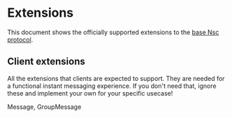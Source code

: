 # Extensions
This document shows the officially supported extensions to the [base Nsc protocol](protocol.md).

## Client extensions
All the extensions that clients are expected to support. They are needed for 
a functional instant messaging experience. If you don't need that, ignore these
and implement your own for your specific usecase!

Message, GroupMessage